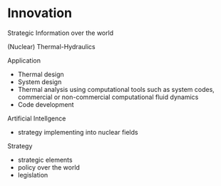 # Innovation
Strategic Information over the world

(Nuclear) Thermal-Hydraulics

Application
 - Thermal design
 - System design
 - Thermal analysis using computational tools such as system codes, commercial or non-commercial computational fluid dynamics
 - Code development

Artificial Intellgence
 - strategy implementing into nuclear fields


Strategy
 - strategic elements
 - policy over the world
 - legislation
